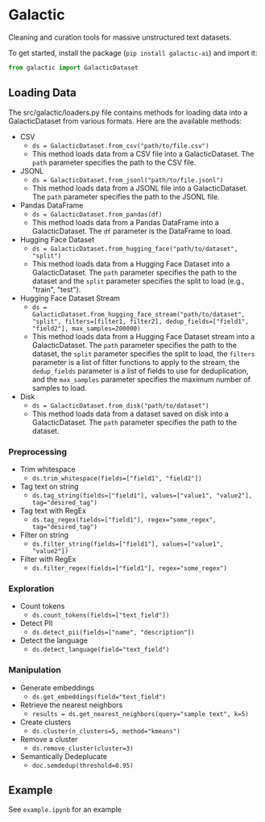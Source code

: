 # Galactic

Cleaning and curation tools for massive unstructured text datasets.

To get started, install the package (`pip install galactic-ai`) and import it:

```python
from galactic import GalacticDataset
```

## Loading Data

The src/galactic/loaders.py file contains methods for loading data into a GalacticDataset from various formats. Here are the available methods:

- CSV
  - `ds = GalacticDataset.from_csv("path/to/file.csv")`
  - This method loads data from a CSV file into a GalacticDataset. The `path` parameter specifies the path to the CSV file.
- JSONL
  - `ds = GalacticDataset.from_jsonl("path/to/file.jsonl")`
  - This method loads data from a JSONL file into a GalacticDataset. The `path` parameter specifies the path to the JSONL file.
- Pandas DataFrame
  - `ds = GalacticDataset.from_pandas(df)`
  - This method loads data from a Pandas DataFrame into a GalacticDataset. The `df` parameter is the DataFrame to load.
- Hugging Face Dataset
  - `ds = GalacticDataset.from_hugging_face("path/to/dataset", "split")`
  - This method loads data from a Hugging Face Dataset into a GalacticDataset. The `path` parameter specifies the path to the dataset and the `split` parameter specifies the split to load (e.g., "train", "test").
- Hugging Face Dataset Stream
  - `ds = GalacticDataset.from_hugging_face_stream("path/to/dataset", "split", filters=[filter1, filter2], dedup_fields=["field1", "field2"], max_samples=200000)`
  - This method loads data from a Hugging Face Dataset stream into a GalacticDataset. The `path` parameter specifies the path to the dataset, the `split` parameter specifies the split to load, the `filters` parameter is a list of filter functions to apply to the stream, the `dedup_fields` parameter is a list of fields to use for deduplication, and the `max_samples` parameter specifies the maximum number of samples to load.
- Disk
  - `ds = GalacticDataset.from_disk("path/to/dataset")`
  - This method loads data from a dataset saved on disk into a GalacticDataset. The `path` parameter specifies the path to the dataset.

### Preprocessing

- Trim whitespace
  - `ds.trim_whitespace(fields=["field1", "field2"])`
- Tag text on string
  - `ds.tag_string(fields=["field1"], values=["value1", "value2"], tag="desired_tag")`
- Tag text with RegEx
  - `ds.tag_regex(fields=["field1"], regex="some_regex", tag="desired_tag")`
- Filter on string
  - `ds.filter_string(fields=["field1"], values=["value1", "value2"])`
- Filter with RegEx
  - `ds.filter_regex(fields=["field1"], regex="some_regex")`

### Exploration

- Count tokens
  - `ds.count_tokens(fields=["text_field"])`
- Detect PII
  - `ds.detect_pii(fields=["name", "description"])`
- Detect the language
  - `ds.detect_language(field="text_field")`

### Manipulation

- Generate embeddings
  - `ds.get_embeddings(field="text_field")`
- Retrieve the nearest neighbors
  - `results = ds.get_nearest_neighbors(query="sample text", k=5)`
- Create clusters
  - `ds.cluster(n_clusters=5, method="kmeans")`
- Remove a cluster
  - `ds.remove_cluster(cluster=3)`
- Semantically Dedeplucate
  - `doc.semdedup(threshold=0.95)`

## Example

See `example.ipynb` for an example

